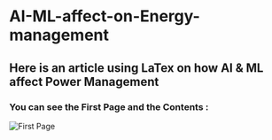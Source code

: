 # AI-ML-affect-on-Energy-management
## Here is an article using LaTex on how AI &amp; ML affect Power Management

### You can see the First Page and the Contents :

![First Page](https://github.com/alijafari79/AI-ML-affect-on-Energy-management/blob/main/First.jpg|width=100)
